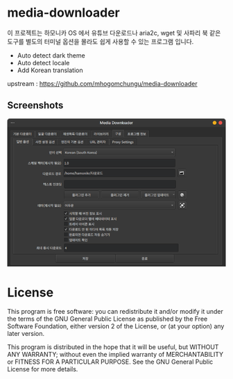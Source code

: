 # media-downloader

이 프로젝트는 하모니카 OS 에서 유튜브 다운로드나 aria2c, wget 및 사파리 북 같은 도구를 별도의 터미널 옵션을 몰라도 쉽게 사용할 수 있는 프로그램 입니다.

- Auto detect dark theme
- Auto detect locale
- Add Korean translation

upstream : https://github.com/mhogomchungu/media-downloader

## Screenshots
![media-downloader](./media-downloader.png)

# License

This program is free software: you can redistribute it and/or modify it under the terms of the GNU General Public License as published by
the Free Software Foundation, either version 2 of the License, or (at your option) any later version.

This program is distributed in the hope that it will be useful, but WITHOUT ANY WARRANTY; without even the implied warranty of
MERCHANTABILITY or FITNESS FOR A PARTICULAR PURPOSE.  See the GNU General Public License for more details.
